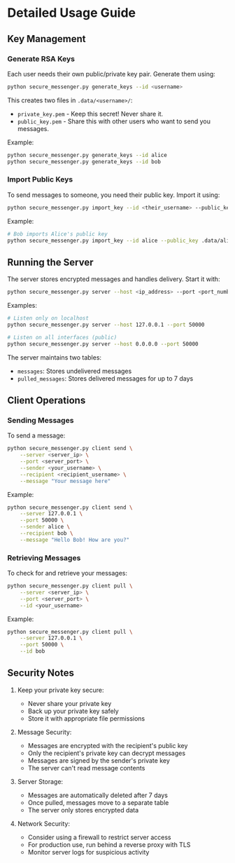 # Detailed Usage Guide

## Key Management

### Generate RSA Keys

Each user needs their own public/private key pair. Generate them using:

```bash
python secure_messenger.py generate_keys --id <username>
```

This creates two files in `.data/<username>/`:
- `private_key.pem` - Keep this secret! Never share it.
- `public_key.pem` - Share this with other users who want to send you messages.

Example:
```bash
python secure_messenger.py generate_keys --id alice
python secure_messenger.py generate_keys --id bob
```

### Import Public Keys

To send messages to someone, you need their public key. Import it using:

```bash
python secure_messenger.py import_key --id <their_username> --public_key <path_to_their_public_key>
```

Example:
```bash
# Bob imports Alice's public key
python secure_messenger.py import_key --id alice --public_key .data/alice/public_key.pem
```

## Running the Server

The server stores encrypted messages and handles delivery. Start it with:

```bash
python secure_messenger.py server --host <ip_address> --port <port_number>
```

Examples:
```bash
# Listen only on localhost
python secure_messenger.py server --host 127.0.0.1 --port 50000

# Listen on all interfaces (public)
python secure_messenger.py server --host 0.0.0.0 --port 50000
```

The server maintains two tables:
- `messages`: Stores undelivered messages
- `pulled_messages`: Stores delivered messages for up to 7 days

## Client Operations

### Sending Messages

To send a message:

```bash
python secure_messenger.py client send \
    --server <server_ip> \
    --port <server_port> \
    --sender <your_username> \
    --recipient <recipient_username> \
    --message "Your message here"
```

Example:
```bash
python secure_messenger.py client send \
    --server 127.0.0.1 \
    --port 50000 \
    --sender alice \
    --recipient bob \
    --message "Hello Bob! How are you?"
```

### Retrieving Messages

To check for and retrieve your messages:

```bash
python secure_messenger.py client pull \
    --server <server_ip> \
    --port <server_port> \
    --id <your_username>
```

Example:
```bash
python secure_messenger.py client pull \
    --server 127.0.0.1 \
    --port 50000 \
    --id bob
```

## Security Notes

1. Keep your private key secure:
   - Never share your private key
   - Back up your private key safely
   - Store it with appropriate file permissions

2. Message Security:
   - Messages are encrypted with the recipient's public key
   - Only the recipient's private key can decrypt messages
   - Messages are signed by the sender's private key
   - The server can't read message contents

3. Server Storage:
   - Messages are automatically deleted after 7 days
   - Once pulled, messages move to a separate table
   - The server only stores encrypted data

4. Network Security:
   - Consider using a firewall to restrict server access
   - For production use, run behind a reverse proxy with TLS
   - Monitor server logs for suspicious activity